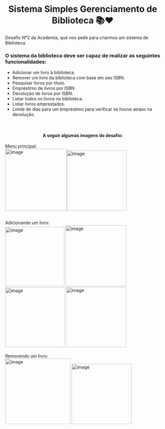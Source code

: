 <h1 align=center> Sistema Simples Gerenciamento de Biblioteca 📚❤️ </h1>

Desafio Nº2 da Academia, que nos pede para criarmos um sistema de Biblioteca.

<h3> O sistema da biblioteca deve ser capaz de realizar as seguintes funcionalidades: </h3>

- Adicionar um livro à biblioteca.
- Remover um livro da biblioteca com base em seu ISBN.
- Pesquisar livros por título.
- Empréstimo de livros por ISBN.
- Devolução de livros por ISBN.
- Listar todos os livros na biblioteca.
- Listar livros emprestados.
- Limite de dias para um empréstimo para verificar se houve atraso na devolução.

<br>

<h4 align="center"> A seguir algumas imagens do desafio:</h4>

Menu principal:
<br>
<img width="200" alt="image" src="https://github.com/LiviaBraz/academiaJava/assets/64878674/373fdc1c-ac32-467a-8910-ff287c0624ed"><img width="195" alt="image" src="https://github.com/LiviaBraz/academiaJava/assets/64878674/4e34106d-0083-499d-abdf-3f6c76a98dfa">
<br>

<br>
Adicionando um livro:
<br>
<img width="192" alt="image" src="https://github.com/LiviaBraz/academiaJava/assets/64878674/8c64f5a8-c597-4e12-8f84-d2a2ca88d6d1">
<img width="197" alt="image" src="https://github.com/LiviaBraz/academiaJava/assets/64878674/547ccfc2-5901-4d69-9c0a-5fc912c384fc">
<img width="194" alt="image" src="https://github.com/LiviaBraz/academiaJava/assets/64878674/fe5441f5-937f-44cd-ae19-1d5b9752762e">
<img width="195" alt="image" src="https://github.com/LiviaBraz/academiaJava/assets/64878674/80940000-6446-41b5-a964-f3b139778a81">
<br>

<br>
Removendo um livro:
<br>
<img width="212" alt="image" src="https://github.com/LiviaBraz/academiaJava/assets/64878674/971fc5f7-2ecf-4943-85e1-aa2a1aa49e8a">
<img width="195" alt="image" src="https://github.com/LiviaBraz/academiaJava/assets/64878674/c0248bbf-d79f-4f1d-80bf-4aca1d387bb1">
